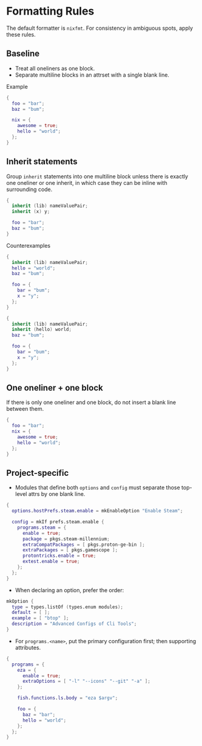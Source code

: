 # Formatting Rules

The default formatter is `nixfmt`. For consistency in ambiguous spots, apply these rules.

## Baseline

- Treat all oneliners as one block.
- Separate multiline blocks in an attrset with a single blank line.

Example

```nix
{
  foo = "bar";
  baz = "bum";

  nix = {
    awesome = true;
    hello = "world";
  };
}
```

## Inherit statements

Group `inherit` statements into one multiline block unless there is exactly one oneliner or one inherit, in which case they can be inline with surrounding code.

```nix
{
  inherit (lib) nameValuePair;
  inherit (x) y;

  foo = "bar";
  baz = "bum";
}
```

Counterexamples

```nix
{
  inherit (lib) nameValuePair;
  hello = "world";
  baz = "bum";

  foo = {
    bar = "bum";
    x = "y";
  };
}
```

```nix
{
  inherit (lib) nameValuePair;
  inherit (hello) world;
  baz = "bum";

  foo = {
    bar = "bum";
    x = "y";
  };
}
```

## One oneliner + one block

If there is only one oneliner and one block, do not insert a blank line between them.

```nix
{
  foo = "bar";
  nix = {
    awesome = true;
    hello = "world";
  };
}
```

## Project-specific

- Modules that define both `options` and `config` must separate those top-level attrs by one blank line.

```nix
{
  options.hostPrefs.steam.enable = mkEnableOption "Enable Steam";

  config = mkIf prefs.steam.enable {
    programs.steam = {
      enable = true;
      package = pkgs.steam-millennium;
      extraCompatPackages = [ pkgs.proton-ge-bin ];
      extraPackages = [ pkgs.gamescope ];
      protontricks.enable = true;
      extest.enable = true;
    };
  };
}
```

- When declaring an option, prefer the order:

```nix
mkOption {
  type = types.listOf (types.enum modules);
  default = [ ];
  example = [ "btop" ];
  description = "Advanced Configs of Cli Tools";
}
```

- For `programs.<name>`, put the primary configuration first; then supporting attributes.

```nix
{
  programs = {
    eza = {
      enable = true;
      extraOptions = [ "-l" "--icons" "--git" "-a" ];
    };

    fish.functions.ls.body = "eza $argv";

    foo = {
      baz = "bar";
      hello = "world";
    };
  };
}
```

